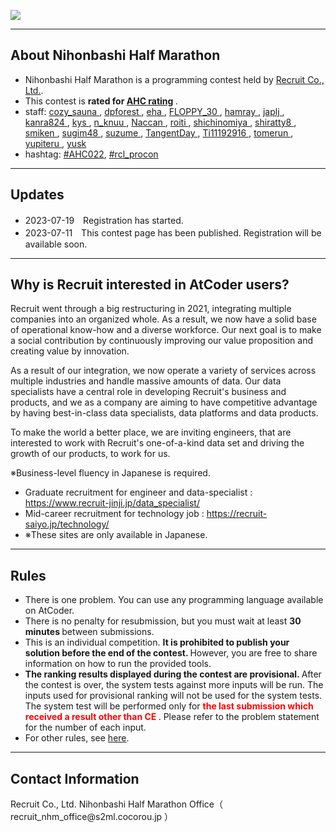 
<div>

<span>

<span>

<p>
<a href="https://www.recruit.co.jp/employment/">
<img src="https://img.atcoder.jp/rcl-contest-2021/Recruit_logo.jpg">

</img>
</a>
</p>

---

## **About Nihonbashi Half Marathon**

<section>

<ul>

<li>
Nihonbashi Half Marathon is a programming contest held by <a href="https://www.recruit.co.jp/">Recruit Co., Ltd.</a>.
</li>

<li>
This contest is 
<strong>
rated for <a href="https://www.dropbox.com/s/ne358pdixfafppm/AHC_rating.pdf?dl=0">AHC rating</a>
</strong>
.
</li>

<li>
staff:
      <a href="https://atcoder.jp/users/cozy_sauna">
<span>
cozy_sauna
</span>
</a>,
      <a href="https://atcoder.jp/users/dpforest">
<span>
dpforest
</span>
</a>,
      <a href="https://atcoder.jp/users/eha">
<span>
eha
</span>
</a>,
      <a href="https://atcoder.jp/users/FLOPPY_30">
<span>
FLOPPY_30
</span>
</a>,
      <a href="https://atcoder.jp/users/hamray">
<span>
hamray
</span>
</a>,
      <a href="https://atcoder.jp/users/japlj">
<span>
japlj
</span>
</a>,
      <a href="https://atcoder.jp/users/kanra824">
<span>
kanra824
</span>
</a>,
      <a href="https://atcoder.jp/users/kys">
<span>
kys
</span>
</a>,
      <a href="https://atcoder.jp/users/n_knuu">
<span>
n_knuu
</span>
</a>,
      <a href="https://atcoder.jp/users/Naccan">
<span>
Naccan
</span>
</a>,
      <a href="https://atcoder.jp/users/roiti">
<span>
roiti
</span>
</a>,
      <a href="https://atcoder.jp/users/shichinomiya">
<span>
shichinomiya
</span>
</a>,
      <a href="https://atcoder.jp/users/shiratty8">
<span>
shiratty8
</span>
</a>,
      <a href="https://atcoder.jp/users/smiken">
<span>
smiken
</span>
</a>,
      <a href="https://atcoder.jp/users/sugim48">
<span>
sugim48
</span>
</a>,
      <a href="https://atcoder.jp/users/suzume">
<span>
suzume
</span>
</a>,
      <a href="https://atcoder.jp/users/TangentDay">
<span>
TangentDay
</span>
</a>,
      <a href="https://atcoder.jp/users/Ti11192916">
<span>
Ti11192916
</span>
</a>,
      <a href="https://atcoder.jp/users/tomerun?contestType=heuristic">
<span>
tomerun
</span>
</a>,
      <a href="https://atcoder.jp/users/yupiteru?contestType=heuristic">
<span>
yupiteru
</span>
</a>,
      <a href="https://atcoder.jp/users/yusk">
<span>
yusk
</span>
</a>
</li>

<li>
hashtag: <a href="https://twitter.com/search?q=%23AHC022">#AHC022</a>, <a href="https://twitter.com/search?q=%23rcl_procon">#rcl_procon</a>
</li>

</ul>

</section>

---

## **Updates**

<section>

<ul>

<li>
2023-07-19　Registration has started.
</li>

<li>
2023-07-11　This contest page has been published. Registration will be available soon.
</li>

</ul>

</section>

---

## **Why is Recruit interested in AtCoder users?**

<section>

<p>
Recruit went through a big restructuring in 2021, integrating multiple companies into an organized whole. As a result, we now have a solid base of operational know-how and a diverse workforce. Our next goal is to make a social contribution by continuously improving our value proposition and creating value by innovation.
</p>

<p>
As a result of our integration, we now operate a variety of services across multiple industries and handle massive amounts of data. Our data specialists have a central role in developing Recruit's business and products, and we as a company are aiming to have competitive advantage by having best-in-class data specialists, data platforms and data products.
</p>

<p>
To make the world a better place, we are inviting engineers, that are interested to work with Recruit's one-of-a-kind data set and driving the growth of our products, to work for us.

※Business-level fluency in Japanese is required.
</p>

<ul>

<li>
Graduate recruitment for engineer and data-specialist : <a href="https://www.recruit-jinji.jp/data_specialist/">https://www.recruit-jinji.jp/data_specialist/</a>
</li>

<li>
Mid-career recruitment for technology job : <a href="https://recruit-saiyo.jp/technology/">https://recruit-saiyo.jp/technology/</a>
</li>

<li>
※These sites are only available in Japanese.
</li>

</ul>

</section>

---

## **Rules**

<section>

<ul>

<li>
There is one problem. You can use any programming language available on AtCoder.
</li>

<li>
There is no penalty for resubmission, but you must wait at least 
<strong>
30 minutes
</strong>
between submissions.
</li>

<li>
This is an individual competition. 
<strong>
It is prohibited to publish your solution before the end of the contest.
</strong>
However, you are free to share information on how to run the provided tools.
</li>

<li>

<strong>
The ranking results displayed during the contest are provisional.
</strong>
After the contest is over, the system tests against more inputs will be run. The inputs used for provisional ranking will not be used for the system tests. The system test will be performed only for 
<font color="red">
<strong>
the last submission which received a result other than 
<span>
CE
</span>

</strong>
</font>
. Please refer to the problem statement for the number of each input.
</li>

<li>
For other rules, see <a href="https://atcoder.jp/contests/ahc022/rules">here</a>.
</li>

</ul>

</section>

---

## **Contact Information**

<section>

<p>
Recruit Co., Ltd. Nihonbashi Half Marathon Office（ recruit_nhm_office@s2ml.cocorou.jp ）
</p>

</section>

</span>

</span>

</div>
